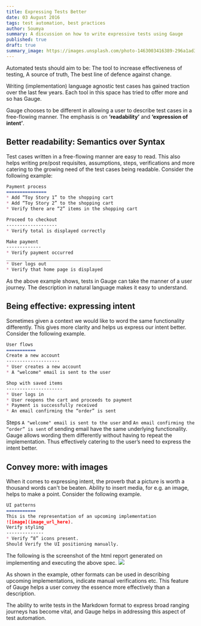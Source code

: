```yaml
---
title: Expressing Tests Better
date: 03 August 2016
tags: test automation, best practices
author: Soumya
summary: A discussion on how to write expressive tests using Gauge
published: true
draft: true
summary_image: https://images.unsplash.com/photo-1463003416389-296a1ad37ca0?ixlib=rb-0.3.5&q=80&fm=jpg&crop=entropy&s=1bed2a6743851633b655ae774c15ac07
---
```


Automated tests should aim to be:
The tool to increase effectiveness of testing,
A source of truth,
The best line of defence against change.

Writing (implementation) language agnostic test cases has gained traction over the last few years. Each tool in this space has tried to offer more and so has Gauge.

Gauge chooses to be different in allowing a user to describe test cases in a free-flowing manner. The emphasis is on **‘readability’** and **‘expression of intent’**.

Better readability: Semantics over Syntax
-----------------------------------------
Test cases written in a free-flowing manner are easy to read. This also helps writing pre/post requisites, assumptions, steps, verifications and more catering to the growing need of the test cases being readable. Consider the following example:

```markdown
Payment process
===============
* Add “Toy Story 1” to the shopping cart
* Add “Toy Story 2” to the shopping cart
* Verify there are “2” items in the shopping cart

Proceed to checkout
-------------------
* Verify total is displayed correctly

Make payment
-------------
* Verify payment occurred
_______________________________________
* User logs out
* Verify that home page is displayed
```

As the above example shows, tests in Gauge can take the manner of a user journey. The description in natural language makes it easy to understand.

Being effective: expressing intent
----------------------------------
Sometimes given a context we would like to word the same functionality differently. This gives more clarity and helps us express our intent better. Consider the following example.

```markdown
User flows
===========
Create a new account
--------------------
* User creates a new account
* A "welcome" email is sent to the user

Shop with saved items
---------------------
* User logs in
* User reopens the cart and proceeds to payment
* Payment is successfully received
* An email confirming the “order” is sent
```

Steps `A "welcome" email is sent to the user` and `An email confirming the “order” is sent` of sending email have the same underlying functionality. Gauge allows wording them differently without having to repeat the implementation. Thus effectively catering to the user’s need to express the intent better.

Convey more: with images
------------------------
When it comes to expressing intent, the proverb that a picture is worth a thousand words can't be beaten. Ability to insert media, for e.g. an image, helps to make a point. Consider the following example.

```markdown
UI patterns
===========
This is the representation of an upcoming implementation
![image](image_url_here).
Verify styling
--------------
* Verify “8” icons present.
Should Verify the UI positioning manually.
```
The following is the screenshot of the html report generated on implementing and executing the above spec.
<img src="../assets/images/blog/expressing-tests-better-UI-Patterns-example.png" width:auto height:auto>

As shown in the example, other formats can be used in describing upcoming implementations, indicate manual verifications etc. This feature of Gauge helps a user convey the essence more effectively than a description.

The ability to write tests in the Markdown format to express broad ranging journeys has become vital, and Gauge helps in addressing this aspect of test automation.
